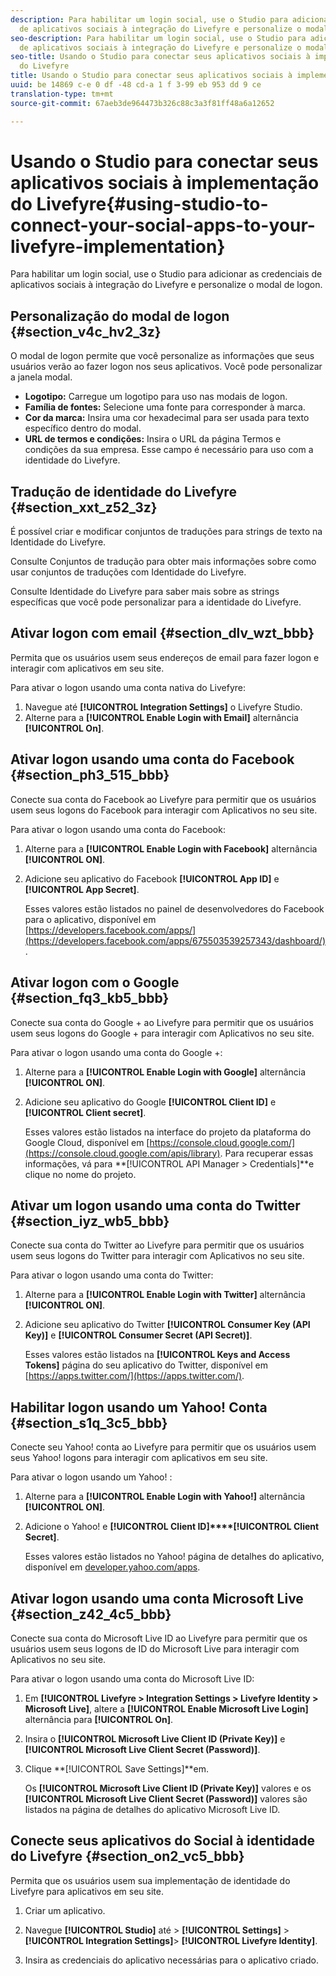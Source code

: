 ```yaml
---
description: Para habilitar um login social, use o Studio para adicionar as credenciais
  de aplicativos sociais à integração do Livefyre e personalize o modal de logon.
seo-description: Para habilitar um login social, use o Studio para adicionar as credenciais
  de aplicativos sociais à integração do Livefyre e personalize o modal de logon.
seo-title: Usando o Studio para conectar seus aplicativos sociais à implementação
  do Livefyre
title: Usando o Studio para conectar seus aplicativos sociais à implementação do Livefyre
uuid: be 14869 c-e 0 df -48 cd-a 1 f 3-99 eb 953 dd 9 ce
translation-type: tm+mt
source-git-commit: 67aeb3de964473b326c88c3a3f81ff48a6a12652

---
```



# Usando o Studio para conectar seus aplicativos sociais à implementação do Livefyre{#using-studio-to-connect-your-social-apps-to-your-livefyre-implementation}

Para habilitar um login social, use o Studio para adicionar as credenciais de aplicativos sociais à integração do Livefyre e personalize o modal de logon.

## Personalização do modal de logon {#section_v4c_hv2_3z}

O modal de logon permite que você personalize as informações que seus usuários verão ao fazer logon nos seus aplicativos. Você pode personalizar a janela modal.

* **Logotipo:** Carregue um logotipo para uso nas modais de logon.
* **Família de fontes:** Selecione uma fonte para corresponder à marca.
* **Cor da marca:** Insira uma cor hexadecimal para ser usada para texto específico dentro do modal.
* **URL de termos e condições:** Insira o URL da página Termos e condições da sua empresa. Esse campo é necessário para uso com a identidade do Livefyre.

## Tradução de identidade do Livefyre {#section_xxt_z52_3z}

É possível criar e modificar conjuntos de traduções para strings de texto na Identidade do Livefyre.

Consulte Conjuntos de tradução para obter mais informações sobre como usar conjuntos de traduções com Identidade do Livefyre.

Consulte Identidade do Livefyre para saber mais sobre as strings específicas que você pode personalizar para a identidade do Livefyre.

## Ativar logon com email {#section_dlv_wzt_bbb}

Permita que os usuários usem seus endereços de email para fazer logon e interagir com aplicativos em seu site.

Para ativar o logon usando uma conta nativa do Livefyre:

1. Navegue até **[!UICONTROL Integration Settings]** o Livefyre Studio.
1. Alterne para a **[!UICONTROL Enable Login with Email]** alternância **[!UICONTROL On]**.

## Ativar logon usando uma conta do Facebook {#section_ph3_515_bbb}

Conecte sua conta do Facebook ao Livefyre para permitir que os usuários usem seus logons do Facebook para interagir com Aplicativos no seu site.

Para ativar o logon usando uma conta do Facebook:

1. Alterne para a **[!UICONTROL Enable Login with Facebook]** alternância **[!UICONTROL ON]**.

1. Adicione seu aplicativo do Facebook **[!UICONTROL App ID]** e **[!UICONTROL App Secret]**.

   Esses valores estão listados no painel de desenvolvedores do Facebook para o aplicativo, disponível em [https://developers.facebook.com/apps/](https://developers.facebook.com/apps/675503539257343/dashboard/).

## Ativar logon com o Google {#section_fq3_kb5_bbb}

Conecte sua conta do Google + ao Livefyre para permitir que os usuários usem seus logons do Google + para interagir com Aplicativos no seu site.

Para ativar o logon usando uma conta do Google +:

1. Alterne para a **[!UICONTROL Enable Login with Google]** alternância **[!UICONTROL ON]**.

1. Adicione seu aplicativo do Google **[!UICONTROL Client ID]** e **[!UICONTROL Client secret]**.

   Esses valores estão listados na interface do projeto da plataforma do Google Cloud, disponível em [https://console.cloud.google.com/](https://console.cloud.google.com/apis/library). Para recuperar essas informações, vá para **[!UICONTROL API Manager > Credentials]**e clique no nome do projeto.

## Ativar um logon usando uma conta do Twitter {#section_iyz_wb5_bbb}

Conecte sua conta do Twitter ao Livefyre para permitir que os usuários usem seus logons do Twitter para interagir com Aplicativos no seu site.

Para ativar o logon usando uma conta do Twitter:

1. Alterne para a **[!UICONTROL Enable Login with Twitter]** alternância **[!UICONTROL ON]**.

1. Adicione seu aplicativo do Twitter **[!UICONTROL Consumer Key (API Key)]** e **[!UICONTROL Consumer Secret (API Secret)]**.

   Esses valores estão listados na **[!UICONTROL Keys and Access Tokens]** página do seu aplicativo do Twitter, disponível em [https://apps.twitter.com/](https://apps.twitter.com/).

## Habilitar logon usando um Yahoo! Conta {#section_s1q_3c5_bbb}

Conecte seu Yahoo! conta ao Livefyre para permitir que os usuários usem seus Yahoo! logons para interagir com aplicativos em seu site.

Para ativar o logon usando um Yahoo! :

1. Alterne para a **[!UICONTROL Enable Login with Yahoo!]** alternância **[!UICONTROL ON]**.

1. Adicione o Yahoo! e **[!UICONTROL Client ID]****[!UICONTROL Client Secret]**.

   Esses valores estão listados no Yahoo! página de detalhes do aplicativo, disponível em [developer.yahoo.com/apps](https://developer.yahoo.com/apps).

## Ativar logon usando uma conta Microsoft Live {#section_z42_4c5_bbb}

Conecte sua conta do Microsoft Live ID ao Livefyre para permitir que os usuários usem seus logons de ID do Microsoft Live para interagir com Aplicativos no seu site.

Para ativar o logon usando uma conta do Microsoft Live ID:

1. Em **[!UICONTROL Livefyre > Integration Settings > Livefyre Identity > Microsoft Live]**, altere a **[!UICONTROL Enable Microsoft Live Login]** alternância para **[!UICONTROL On]**.

1. Insira o **[!UICONTROL Microsoft Live Client ID (Private Key)]** e **[!UICONTROL Microsoft Live Client Secret (Password)]**.

1. Clique **[!UICONTROL Save Settings]**em.

   Os **[!UICONTROL Microsoft Live Client ID (Private Key)]** valores e os **[!UICONTROL Microsoft Live Client Secret (Password)]** valores são listados na página de detalhes do aplicativo Microsoft Live ID.

## Conecte seus aplicativos do Social à identidade do Livefyre {#section_on2_vc5_bbb}

Permita que os usuários usem sua implementação de identidade do Livefyre para aplicativos em seu site.

1. Criar um aplicativo.
1. Navegue **[!UICONTROL Studio]** até > **[!UICONTROL Settings]** > **[!UICONTROL Integration Settings]**> **[!UICONTROL Livefyre Identity]**.

1. Insira as credenciais do aplicativo necessárias para o aplicativo criado.